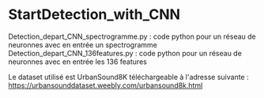# StartDetection_with_CNN

Detection_depart_CNN_spectrogramme.py : code python pour un réseau de neuronnes avec en entrée un spectrogramme
Detection_depart_CNN_136features.py : code python pour un réseau de neuronnes avec en entrée les 136 features

Le dataset utilisé est UrbanSound8K téléchargeable à l'adresse suivante :
https://urbansounddataset.weebly.com/urbansound8k.html
